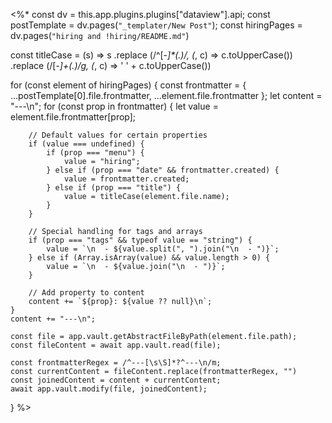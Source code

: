 <%*
const dv = this.app.plugins.plugins["dataview"].api;
const postTemplate = dv.pages(`"_templater/New Post"`);
const hiringPages = dv.pages(`"hiring and !hiring/README.md"`)

const titleCase = (s) => s
	.replace (/^[-_]*(.)/, (_, c) => c.toUpperCase())
	.replace (/[-_]+(.)/g, (_, c) => ' ' + c.toUpperCase())

for (const element of hiringPages) {
	const frontmatter = { ...postTemplate[0].file.frontmatter, ...element.file.frontmatter };
	let content = "---\n";
	for (const prop in frontmatter) {
	    let value = element.file.frontmatter[prop];
	
	    // Default values for certain properties
	    if (value === undefined) {
	        if (prop === "menu") {
	            value = "hiring";
	        } else if (prop === "date" && frontmatter.created) {
	            value = frontmatter.created;
	        } else if (prop === "title") {
	            value = titleCase(element.file.name);
	        }
	    }
	
	    // Special handling for tags and arrays
	    if (prop === "tags" && typeof value == "string") {
	        value = `\n  - ${value.split(", ").join("\n  - ")}`;
	    } else if (Array.isArray(value) && value.length > 0) {
	        value = `\n  - ${value.join("\n  - ")}`;
	    }
	
	    // Add property to content
	    content += `${prop}: ${value ?? null}\n`;
	}
	content += "---\n";

	const file = app.vault.getAbstractFileByPath(element.file.path);
	const fileContent = await app.vault.read(file);

	const frontmatterRegex = /^---[\s\S]*?^---\n/m;
	const currentContent = fileContent.replace(frontmatterRegex, "")
	const joinedContent = content + currentContent;
	await app.vault.modify(file, joinedContent);
}
%>